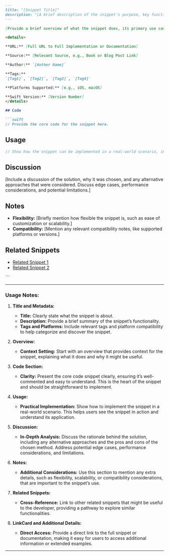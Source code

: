 ```markdown
---
title: "[Snippet Title]"
description: "[A brief description of the snippet's purpose, key functionality, and why it is useful.]"
---

[Provide a brief overview of what the snippet does, its primary use case, and why it is valuable. This section sets the context for the snippet.]

<details>

**URL:** [Full URL to Full Implementation or Documentation]

**Source:** [Relevant Source, e.g., Book or Blog Post Link]

**Author:** `[Author Name]`

**Tags:**  
`[Tag1]`, `[Tag2]`, `[Tag3]`, `[Tag4]`

**Platforms Supported:** [e.g., iOS, macOS]

**Swift Version:** [Version Number]
</details>

## Code

```swift
// Provide the core code for the snippet here.
```

## Usage

```swift
// Show how the snippet can be implemented in a real-world scenario, including any necessary setup or context.
```

## Discussion
[Include a discussion of the solution, why it was chosen, and any alternative approaches that were considered. Discuss edge cases, performance considerations, and potential limitations.]

## Notes
- **Flexibility:** [Briefly mention how flexible the snippet is, such as ease of customization or scalability.]
- **Compatibility:** [Mention any relevant compatibility notes, like supported platforms or versions.]

## Related Snippets
- [Related Snippet 1](#)
- [Related Snippet 2](#)

<LinkCard title="View Full Snippet" href="[Full URL to the Detailed Implementation or Documentation]" />
```

---

### **Usage Notes:**

1. **Title and Metadata:**
   - **Title:** Clearly state what the snippet is about.
   - **Description:** Provide a brief summary of the snippet’s functionality.
   - **Tags and Platforms:** Include relevant tags and platform compatibility to help categorize and discover the snippet.

2. **Overview:**
   - **Context Setting:** Start with an overview that provides context for the snippet, explaining what it does and why it might be useful.

3. **Code Section:**
   - **Clarity:** Present the core code snippet clearly, ensuring it’s well-commented and easy to understand. This is the heart of the snippet and should be straightforward to implement.

4. **Usage:**
   - **Practical Implementation:** Show how to implement the snippet in a real-world scenario. This helps users see the snippet in action and understand its application.

5. **Discussion:**
   - **In-Depth Analysis:** Discuss the rationale behind the solution, including any alternative approaches and the pros and cons of the chosen method. Address potential edge cases, performance considerations, and limitations.

6. **Notes:**
   - **Additional Considerations:** Use this section to mention any extra details, such as flexibility, scalability, or compatibility considerations, that are important to the snippet’s use.

7. **Related Snippets:**
   - **Cross-Reference:** Link to other related snippets that might be useful to the developer, providing a pathway to explore similar functionalities.

8. **LinkCard and Additional Details:**
   - **Direct Access:** Provide a direct link to the full snippet or documentation, making it easy for users to access additional information or extended examples.

---
